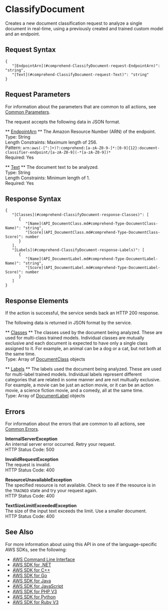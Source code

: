 # ClassifyDocument<a name="API_ClassifyDocument"></a>

Creates a new document classification request to analyze a single document in real\-time, using a previously created and trained custom model and an endpoint\.

## Request Syntax<a name="API_ClassifyDocument_RequestSyntax"></a>

```
{
   "[EndpointArn](#comprehend-ClassifyDocument-request-EndpointArn)": "string",
   "[Text](#comprehend-ClassifyDocument-request-Text)": "string"
}
```

## Request Parameters<a name="API_ClassifyDocument_RequestParameters"></a>

For information about the parameters that are common to all actions, see [Common Parameters](CommonParameters.md)\.

The request accepts the following data in JSON format\.

 ** [EndpointArn](#API_ClassifyDocument_RequestSyntax) **   <a name="comprehend-ClassifyDocument-request-EndpointArn"></a>
The Amazon Resource Number \(ARN\) of the endpoint\.  
Type: String  
Length Constraints: Maximum length of 256\.  
Pattern: `arn:aws(-[^:]+)?:comprehend:[a-zA-Z0-9-]*:[0-9]{12}:document-classifier-endpoint/[a-zA-Z0-9](-*[a-zA-Z0-9])*`   
Required: Yes

 ** [Text](#API_ClassifyDocument_RequestSyntax) **   <a name="comprehend-ClassifyDocument-request-Text"></a>
The document text to be analyzed\.  
Type: String  
Length Constraints: Minimum length of 1\.  
Required: Yes

## Response Syntax<a name="API_ClassifyDocument_ResponseSyntax"></a>

```
{
   "[Classes](#comprehend-ClassifyDocument-response-Classes)": [ 
      { 
         "[Name](API_DocumentClass.md#comprehend-Type-DocumentClass-Name)": "string",
         "[Score](API_DocumentClass.md#comprehend-Type-DocumentClass-Score)": number
      }
   ],
   "[Labels](#comprehend-ClassifyDocument-response-Labels)": [ 
      { 
         "[Name](API_DocumentLabel.md#comprehend-Type-DocumentLabel-Name)": "string",
         "[Score](API_DocumentLabel.md#comprehend-Type-DocumentLabel-Score)": number
      }
   ]
}
```

## Response Elements<a name="API_ClassifyDocument_ResponseElements"></a>

If the action is successful, the service sends back an HTTP 200 response\.

The following data is returned in JSON format by the service\.

 ** [Classes](#API_ClassifyDocument_ResponseSyntax) **   <a name="comprehend-ClassifyDocument-response-Classes"></a>
The classes used by the document being analyzed\. These are used for multi\-class trained models\. Individual classes are mutually exclusive and each document is expected to have only a single class assigned to it\. For example, an animal can be a dog or a cat, but not both at the same time\.   
Type: Array of [DocumentClass](API_DocumentClass.md) objects

 ** [Labels](#API_ClassifyDocument_ResponseSyntax) **   <a name="comprehend-ClassifyDocument-response-Labels"></a>
The labels used the document being analyzed\. These are used for multi\-label trained models\. Individual labels represent different categories that are related in some manner and are not multually exclusive\. For example, a movie can be just an action movie, or it can be an action movie, a science fiction movie, and a comedy, all at the same time\.   
Type: Array of [DocumentLabel](API_DocumentLabel.md) objects

## Errors<a name="API_ClassifyDocument_Errors"></a>

For information about the errors that are common to all actions, see [Common Errors](CommonErrors.md)\.

 **InternalServerException**   
An internal server error occurred\. Retry your request\.  
HTTP Status Code: 500

 **InvalidRequestException**   
The request is invalid\.  
HTTP Status Code: 400

 **ResourceUnavailableException**   
The specified resource is not available\. Check to see if the resource is in the `TRAINED` state and try your request again\.  
HTTP Status Code: 400

 **TextSizeLimitExceededException**   
The size of the input text exceeds the limit\. Use a smaller document\.  
HTTP Status Code: 400

## See Also<a name="API_ClassifyDocument_SeeAlso"></a>

For more information about using this API in one of the language\-specific AWS SDKs, see the following:
+  [AWS Command Line Interface](https://docs.aws.amazon.com/goto/aws-cli/comprehend-2017-11-27/ClassifyDocument) 
+  [AWS SDK for \.NET](https://docs.aws.amazon.com/goto/DotNetSDKV3/comprehend-2017-11-27/ClassifyDocument) 
+  [AWS SDK for C\+\+](https://docs.aws.amazon.com/goto/SdkForCpp/comprehend-2017-11-27/ClassifyDocument) 
+  [AWS SDK for Go](https://docs.aws.amazon.com/goto/SdkForGoV1/comprehend-2017-11-27/ClassifyDocument) 
+  [AWS SDK for Java](https://docs.aws.amazon.com/goto/SdkForJava/comprehend-2017-11-27/ClassifyDocument) 
+  [AWS SDK for JavaScript](https://docs.aws.amazon.com/goto/AWSJavaScriptSDK/comprehend-2017-11-27/ClassifyDocument) 
+  [AWS SDK for PHP V3](https://docs.aws.amazon.com/goto/SdkForPHPV3/comprehend-2017-11-27/ClassifyDocument) 
+  [AWS SDK for Python](https://docs.aws.amazon.com/goto/boto3/comprehend-2017-11-27/ClassifyDocument) 
+  [AWS SDK for Ruby V3](https://docs.aws.amazon.com/goto/SdkForRubyV3/comprehend-2017-11-27/ClassifyDocument) 
